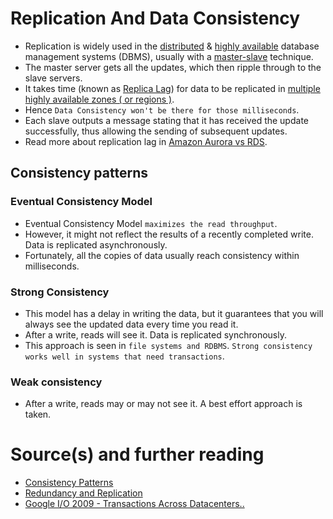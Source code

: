 
# Replication And Data Consistency 
- Replication is widely used in the [distributed](README.md#key-characteristics-of-distributed-systems) & [highly available](HighAvailability.md) database management systems (DBMS), usually with a [master-slave](Scalability.md#db---horizontal-scaling-techniques) technique.
- The master server gets all the updates, which then ripple through to the slave servers.
- It takes time (known as [Replica Lag](https://cloud.google.com/sql/docs/mysql/replication/replication-lag)) for data to be replicated in [multiple highly available zones ( or regions )](../../2_AWSComponents/AWS-Global-Architecture-Region-AZ.md).
- Hence `Data Consistency won't be there for those milliseconds`.
- Each slave outputs a message stating that it has received the update successfully, thus allowing the sending of subsequent updates.
- Read more about replication lag in [Amazon Aurora vs RDS](../../2_AWSComponents/6_DatabaseServices/AWSAuroraVsRDS.md).

## Consistency patterns

### Eventual Consistency Model
- Eventual Consistency Model `maximizes the read throughput`.
- However, it might not reflect the results of a recently completed write. Data is replicated asynchronously.
- Fortunately, all the copies of data usually reach consistency within milliseconds.

### Strong Consistency
- This model has a delay in writing the data, but it guarantees that you will always see the updated data every time you read it.
- After a write, reads will see it. Data is replicated synchronously.
- This approach is seen in `file systems and RDBMS`. `Strong consistency works well in systems that need transactions`.

### Weak consistency
- After a write, reads may or may not see it. A best effort approach is taken.

# Source(s) and further reading
- [Consistency Patterns](https://github.com/donnemartin/system-design-primer#consistency-patterns)
- [Redundancy and Replication](https://github.com/jeremyyew/tech-prep-jeremy.io/blob/master/systems-design/topics/databases/redundancy-and-replication.md)
- [Google I/O 2009 - Transactions Across Datacenters..](http://snarfed.org/transactions_across_datacenters_io.html)